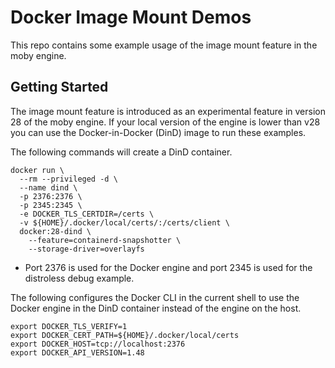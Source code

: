 # Docker Image Mount Demos

This repo contains some example usage of the image mount feature in the moby engine.

## Getting Started

The image mount feature is introduced as an experimental feature in version 28 of the moby engine.
If your local version of the engine is lower than v28 you can use the Docker-in-Docker (DinD) image
to run these examples.

The following commands will create a DinD container.

```shell
docker run \
  --rm --privileged -d \
  --name dind \
  -p 2376:2376 \
  -p 2345:2345 \
  -e DOCKER_TLS_CERTDIR=/certs \
  -v ${HOME}/.docker/local/certs/:/certs/client \
  docker:28-dind \
    --feature=containerd-snapshotter \
    --storage-driver=overlayfs
```

* Port 2376 is used for the Docker engine and port 2345 is used for the distroless debug example.

The following configures the Docker CLI in the current shell to use the Docker engine in the DinD container 
instead of the engine on the host.

```shell
export DOCKER_TLS_VERIFY=1
export DOCKER_CERT_PATH=${HOME}/.docker/local/certs
export DOCKER_HOST=tcp://localhost:2376
export DOCKER_API_VERSION=1.48
```